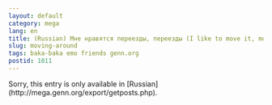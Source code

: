 ```yaml
---
layout: default
category: mega
lang: en
title: (Russian) Мне нравятся переезды, переезды (I like to move it, move it)
slug: moving-around
tags: baka-baka emo friends genn.org 
postid: 1011
---
```

<p>Sorry, this entry is only available in [Russian](http://mega.genn.org/export/getposts.php).</p>